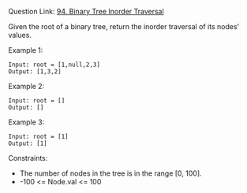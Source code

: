 Question Link: [94. Binary Tree Inorder Traversal](https://leetcode.com/problems/binary-tree-inorder-traversal/?envType=study-plan&id=data-structure-i)

Given the root of a binary tree, return the inorder traversal of its nodes' values.

Example 1:
```
Input: root = [1,null,2,3]
Output: [1,3,2]
```

Example 2:
```
Input: root = []
Output: []
```

Example 3:
```
Input: root = [1]
Output: [1]
``` 

Constraints:

* The number of nodes in the tree is in the range [0, 100].
* -100 <= Node.val <= 100